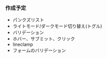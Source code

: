 ### 作成予定  
- パンクズリスト  
- ライトモード/ダークモード切り替え(トグル)  
- バリデーション  
- ホバー、サブミット、クリック  
- lineclamp  
- フォームのバリデーション  